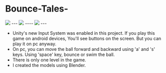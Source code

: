 # Bounce-Tales-

<img src="https://github.com/Rizaou/Bounce-Tales-/blob/readme.md_file/images/menu.jpg"/>
---
<img src="https://github.com/Rizaou/Bounce-Tales-/blob/readme.md_file/images/1.jpg"/>
----
<img src="https://github.com/Rizaou/Bounce-Tales-/blob/readme.md_file/images/2.jpg"/>
---

* Unity's new Input System was enabled in this project. If you play this game on android devices, You'll see buttons on the screen. But you can play it on pc anyway.
* On pc, you can move the ball forward and backward using 'a' and 's' keys. Using 'space' key, bounce or swim the ball.
* There is only one level in the game.
* I created the models using Blender.
